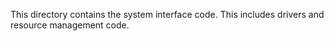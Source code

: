 This directory contains the system interface code. This includes drivers and
resource management code.
